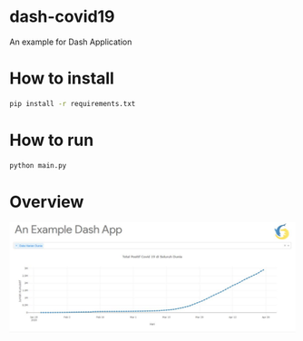 # dash-covid19
An example for Dash Application

# How to install

```bash
pip install -r requirements.txt
```

# How to run

```bash
python main.py
```

# Overview
![img](img/example.jpg)

